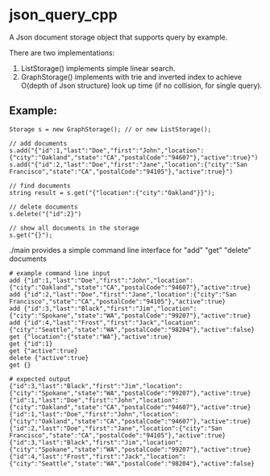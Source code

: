 # json_query_cpp
A Json document storage object that supports query by example.

There are two implementations:

1. ListStorage() implements simple linear search. 
2. GraphStorage() implements with trie and inverted index to achieve O(depth of Json structure) look up time (if no collision, for single query).
 
## Example:  
    Storage s = new GraphStorage(); // or new ListStorage();

    // add documents
    s.add("{"id":1,"last":"Doe","first":"John","location":{"city":"Oakland","state":"CA","postalCode":"94607"},"active":true}")
    s.add("{"id":2,"last":"Doe","first":"Jane","location":{"city":"San Francisco","state":"CA","postalCode":"94105"},"active":true}")

    // find documents
    string result = s.get("{"location":{"city":"Oakland"}}");

    // delete documents
    s.delete("{"id":2}")
    
    // show all documents in the storage
    s.get("{}");
    
    
./main provides a simple command line interface for "add" "get" "delete" documents 

    # example command line input
    add {"id":1,"last":"Doe","first":"John","location":{"city":"Oakland","state":"CA","postalCode":"94607"},"active":true}
    add {"id":2,"last":"Doe","first":"Jane","location":{"city":"San Francisco","state":"CA","postalCode":"94105"},"active":true}
    add {"id":3,"last":"Black","first":"Jim","location":{"city":"Spokane","state":"WA","postalCode":"99207"},"active":true}
    add {"id":4,"last":"Frost","first":"Jack","location":{"city":"Seattle","state":"WA","postalCode":"98204"},"active":false}
    get {"location":{"state":"WA"},"active":true}
    get {"id":1}
    get {"active":true}
    delete {"active":true}
    get {}
    
    # expected output 
    {"id":3,"last":"Black","first":"Jim","location":{"city":"Spokane","state":"WA","postalCode":"99207"},"active":true}
    {"id":1,"last":"Doe","first":"John","location":{"city":"Oakland","state":"CA","postalCode":"94607"},"active":true}
    {"id":1,"last":"Doe","first":"John","location":{"city":"Oakland","state":"CA","postalCode":"94607"},"active":true}
    {"id":2,"last":"Doe","first":"Jane","location":{"city":"San Francisco","state":"CA","postalCode":"94105"},"active":true}
    {"id":3,"last":"Black","first":"Jim","location":{"city":"Spokane","state":"WA","postalCode":"99207"},"active":true}
    {"id":4,"last":"Frost","first":"Jack","location":{"city":"Seattle","state":"WA","postalCode":"98204"},"active":false}


